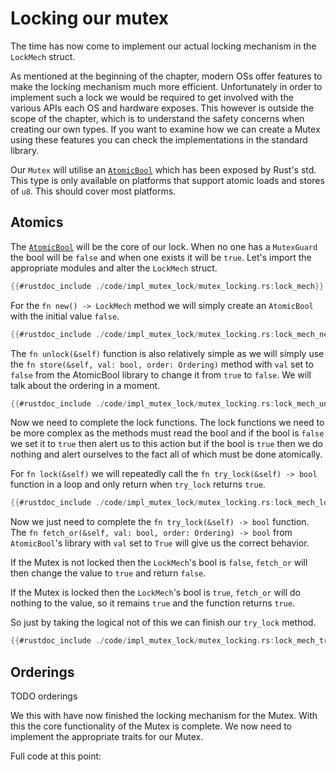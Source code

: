 # Locking our mutex

The time has now come to implement our actual locking mechanism in the ```LockMech``` struct.

As mentioned at the beginning of the chapter, modern OSs offer features to make the locking mechanism much more efficient.
Unfortunately in order to implement such a lock we would be required to get involved with the various APIs each OS and hardware exposes. This however is outside the scope of the chapter, which is to understand the safety concerns when creating our own types.
If you want to examine how we can create a Mutex using these features you can check the implementations in the standard library.

Our ```Mutex``` will utilise an [```AtomicBool```][atmbool] which has been exposed by Rust's std. This type is only available on platforms that support atomic loads and stores of ```u8```. This should cover most platforms.

## Atomics
The [```AtomicBool```][atmbool] will be the core of our lock. When no one has a ```MutexGuard``` the bool will be ```false``` and when one exists it will be ```true```. Let's import the appropriate modules and alter the ```LockMech``` struct.

```rust
{{#rustdoc_include ./code/impl_mutex_lock/mutex_locking.rs:lock_mech}}
```

For the ```fn new() -> LockMech``` method we will simply create an ```AtomicBool``` with the initial value ```false```.

```rust
{{#rustdoc_include ./code/impl_mutex_lock/mutex_locking.rs:lock_mech_new}}
```

The ```fn unlock(&self)``` function is also relatively simple as we will simply use the ```fn store(&self, val: bool, order: Ordering)``` method with ```val``` set to ```false``` from the AtomicBool library to change it from ```true``` to ```false```. We will talk about the ordering in a moment.

```rust
{{#rustdoc_include ./code/impl_mutex_lock/mutex_locking.rs:lock_mech_unlock}}
```

Now we need to complete the lock functions. The lock functions we need to be more complex as the methods must read the bool and if the bool is ```false``` we set it to ```true``` then alert us to this action but if the bool is ```true``` then we do nothing and alert ourselves to the fact all of which must be done atomically.

For ```fn lock(&self)``` we will repeatedly call the ```fn try_lock(&self) -> bool``` function in a loop and only return when ```try_lock``` returns ```true```.

```rust
{{#rustdoc_include ./code/impl_mutex_lock/mutex_locking.rs:lock_mech_lock}}
```

Now we just need to complete the ```fn try_lock(&self) -> bool``` function. The ```fn fetch_or(&self, val: bool, order: Ordering) -> bool``` from ```AtomicBool```'s library with ```val``` set to ```True``` will give us the correct behavior.

If the Mutex is not locked then the ```LockMech```'s bool is ```false```, ```fetch_or``` will then change the value to ```true``` and return ```false```.

If the Mutex is locked then the ```LockMech```'s bool is ```true```, ```fetch_or``` will do nothing to the value, so it remains ```true``` and the function returns ```true```.

So just by taking the logical not of this we can finish our ```try_lock``` method.

```rust
{{#rustdoc_include ./code/impl_mutex_lock/mutex_locking.rs:lock_mech_try_lock}}
```

## Orderings
TODO orderings

We this with have now finished the locking mechanism for the Mutex. With this the core functionality of the Mutex is complete. We now need to implement the appropriate traits for our Mutex.

Full code at this point:


[atmbool]:https://doc.rust-lang.org/std/sync/atomic/struct.AtomicBool.html